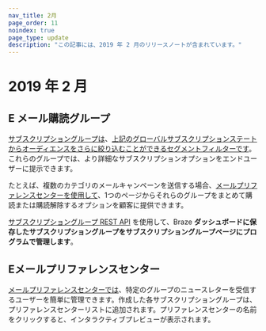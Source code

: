 ```yaml
---
nav_title: 2月
page_order: 11
noindex: true
page_type: update
description: "この記事には、2019 年 2 月のリリースノートが含まれています。"
---
```

# 2019 年 2 月

## E メール購読グループ

[サブスクリプショングループは]({{site.baseurl}}/user_guide/message_building_by_channel/email/managing_user_subscriptions/#subscription-groups)、[上記のグローバルサブスクリプションステートからオーディエンスをさらに絞り込むことができるセグメントフィルターです]({{site.baseurl}}/user_guide/message_building_by_channel/email/managing_user_subscriptions/)。これらのグループでは、より詳細なサブスクリプションオプションをエンドユーザーに提示できます。

たとえば、複数のカテゴリのメールキャンペーンを送信する場合、[メールプリファレンスセンターを使用して](#email-preference-center)、1つのページからそれらのグループをまとめて購読または購読解除するオプションを顧客に提供できます。

[サブスクリプショングループ REST API]({{site.baseurl}}/developer_guide/rest_api/subscription_group_api/) を使用して、Braze **ダッシュボードに保存したサブスクリプショングループをサブスクリプショングループページにプログラムで管理します**。

## Eメールプリファレンスセンター

[メールプリファレンスセンターでは]({{site.baseurl}}/user_guide/message_building_by_channel/email/managing_user_subscriptions/#email-preference-center)、特定のグループのニュースレターを受信するユーザーを簡単に管理できます。作成した各サブスクリプショングループは、プリファレンスセンターリストに追加されます。プリファレンスセンターの名前をクリックすると、インタラクティブプレビューが表示されます。

